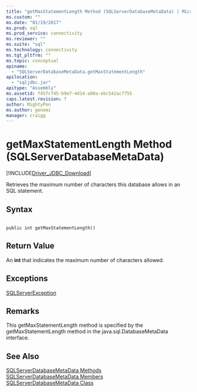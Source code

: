 ```yaml
---
title: "getMaxStatementLength Method (SQLServerDatabaseMetaData) | Microsoft Docs"
ms.custom: ""
ms.date: "01/19/2017"
ms.prod: sql
ms.prod_service: connectivity
ms.reviewer: ""
ms.suite: "sql"
ms.technology: connectivity
ms.tgt_pltfrm: ""
ms.topic: conceptual
apiname: 
  - "SQLServerDatabaseMetaData.getMaxStatementLength"
apilocation: 
  - "sqljdbc.jar"
apitype: "Assembly"
ms.assetid: f45fcf45-b9e7-4d14-a90a-ebc542ac7755
caps.latest.revision: 7
author: MightyPen
ms.author: genemi
manager: craigg
---
```

# getMaxStatementLength Method (SQLServerDatabaseMetaData)
[!INCLUDE[Driver_JDBC_Download](../../../includes/driver_jdbc_download.md)]

  Retrieves the maximum number of characters this database allows in an SQL statement.  
  
## Syntax  
  
```  
  
public int getMaxStatementLength()  
```  
  
## Return Value  
 An **int** that indicates the maximum number of characters allowed.  
  
## Exceptions  
 [SQLServerException](../../../connect/jdbc/reference/sqlserverexception-class.md)  
  
## Remarks  
 This getMaxStatementLength method is specified by the getMaxStatementLength method in the java.sql.DatabaseMetaData interface.  
  
## See Also  
 [SQLServerDatabaseMetaData Methods](../../../connect/jdbc/reference/sqlserverdatabasemetadata-methods.md)   
 [SQLServerDatabaseMetaData Members](../../../connect/jdbc/reference/sqlserverdatabasemetadata-members.md)   
 [SQLServerDatabaseMetaData Class](../../../connect/jdbc/reference/sqlserverdatabasemetadata-class.md)  
  
  
